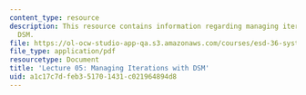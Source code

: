 ```yaml
---
content_type: resource
description: This resource contains information regarding managing iterations with
  DSM.
file: https://ol-ocw-studio-app-qa.s3.amazonaws.com/courses/esd-36-system-project-management-fall-2012/a1c17c7dfeb351701431c021964894d8_MITESD_36F12_Lec05.pdf
file_type: application/pdf
resourcetype: Document
title: 'Lecture 05: Managing Iterations with DSM'
uid: a1c17c7d-feb3-5170-1431-c021964894d8
---
```

